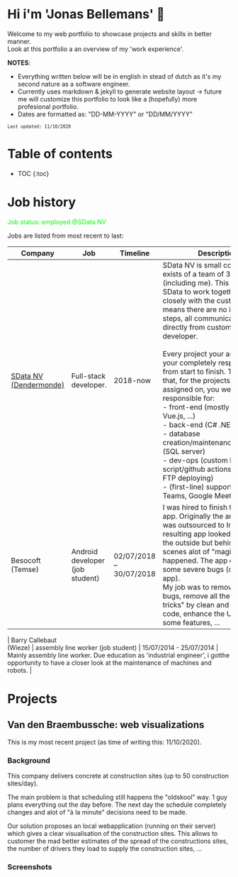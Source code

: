 <br/>

# Hi i'm 'Jonas Bellemans' 👋
Welcome to my web portfolio to showcase projects and skills in better manner. <br/> Look at this portfolio a an overview of my 'work experience'.

**NOTES**: 
- Everything written below will be in english in stead of dutch as it's my second nature as a software engineer. <br/>
- Currently uses markdown &amp; jekyll to generate website layout -> future me will customize this portfolio to look like a (hopefully) more profesional portfolio. <br/>
- Dates are formatted as: "DD-MM-YYYY" or "DD/MM/YYYY"

<small>`Last updated: 11/10/2020`</small>



# Table of contents
* TOC
{:toc}

# Job history

<span style="color: #00FF00;">Job status: employed  @SData NV</span>

Jobs are listed from most recent to last:

| Company | Job | Timeline | Description |
| ------- | --- | -------- | ----------- |
| [SData NV <br/> (Dendermonde)](https://www.s-data.be/) | Full-stack developer. | 2018-now | SData NV is small company that exists of a team of 3 people (including me). This allows SData to work together very closely with the customer. This means there are no intermediate steps, all communication is directly from customer to developer. <br/> <br/> Every project your assigned to, your completely responsible from start to finish. This means that, for the projects you were assigned on, you were responsible for: <br/> - front-end (mostly web: Razor, Vue.js, ...) <br/> - back-end (C# .NET Core) <br/> - database creation/maintenance/migrations (SQL server) <br/> - dev-ops (custom local deploy script/github actions/manual FTP deploying) <br/> - (first-line) support (mail, Teams, Google Meet, ...) |
| Besocoft <br/> (Temse) | Android developer (job student) | 02/07/2018 – 30/07/2018 | I was hired to finish their Android app. Originally the android app was outsourced to India. The resulting app looked fine from the outside but behind the scenes alot of "magical tricks" happened. The app contained some severe bugs (crashing the app). <br/> My job was to remove all the bugs, remove all the "magic tricks" by clean and readable code, enhance the UI & add some features, ...  |

| Barry Callebaut <br/> (Wieze) | assembly line worker (job student) | 15/07/2014 - 25/07/2014 | Mainly assembly line worker. Due education as 'industrial engineer', i gotthe opportunity to have a closer look at the maintenance of machines and robots.  |




# Projects

## Van den Braembussche: web visualizations
This is my most recent project (as time of writing this: 11/10/2020). <br/>

### Background
This company delivers concrete at construction sites (up to 50 construction sites/day).

The main problem is that scheduling still happens the "oldskool" way. 1 guy plans everything out the day before. The next day the schedule completely changes and alot of "à la minute" decisions need to be made. <br/>

Our solution proposes an local webapplication (running on their server) which gives a clear visualisation of the construction sites. This allows to customer the mad better estimates of the spread of the constructions sites, the number of drivers they load to supply the construction sites, ...

### Screenshots
